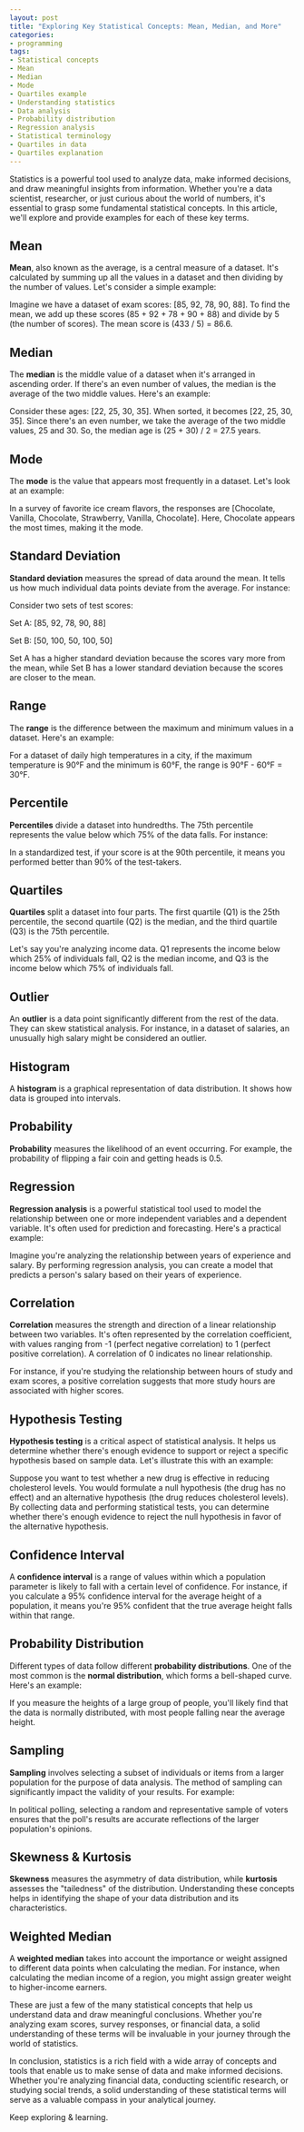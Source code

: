 ```yaml
---
layout: post
title: "Exploring Key Statistical Concepts: Mean, Median, and More"
categories:
- programming
tags:
- Statistical concepts
- Mean
- Median
- Mode
- Quartiles example
- Understanding statistics
- Data analysis
- Probability distribution
- Regression analysis
- Statistical terminology
- Quartiles in data
- Quartiles explanation
---
```


Statistics is a powerful tool used to analyze data, make informed decisions, and draw meaningful insights from information. Whether you're a data scientist, researcher, or just curious about the world of numbers, it's essential to grasp some fundamental statistical concepts. In this article, we'll explore and provide examples for each of these key terms.

## Mean

**Mean**, also known as the average, is a central measure of a dataset. It's calculated by summing up all the values in a dataset and then dividing by the number of values. Let's consider a simple example:

Imagine we have a dataset of exam scores: [85, 92, 78, 90, 88]. To find the mean, we add up these scores (85 + 92 + 78 + 90 + 88) and divide by 5 (the number of scores). The mean score is (433 / 5) = 86.6.

## Median

The **median** is the middle value of a dataset when it's arranged in ascending order. If there's an even number of values, the median is the average of the two middle values. Here's an example:

Consider these ages: [22, 25, 30, 35]. When sorted, it becomes [22, 25, 30, 35]. Since there's an even number, we take the average of the two middle values, 25 and 30. So, the median age is (25 + 30) / 2 = 27.5 years.

## Mode

The **mode** is the value that appears most frequently in a dataset. Let's look at an example:

In a survey of favorite ice cream flavors, the responses are [Chocolate, Vanilla, Chocolate, Strawberry, Vanilla, Chocolate]. Here, Chocolate appears the most times, making it the mode.

## Standard Deviation

**Standard deviation** measures the spread of data around the mean. It tells us how much individual data points deviate from the average. For instance:

Consider two sets of test scores:

Set A: [85, 92, 78, 90, 88]

Set B: [50, 100, 50, 100, 50]

Set A has a higher standard deviation because the scores vary more from the mean, while Set B has a lower standard deviation because the scores are closer to the mean.

## Range

The **range** is the difference between the maximum and minimum values in a dataset. Here's an example:

For a dataset of daily high temperatures in a city, if the maximum temperature is 90°F and the minimum is 60°F, the range is 90°F - 60°F = 30°F.

## Percentile

**Percentiles** divide a dataset into hundredths. The 75th percentile represents the value below which 75% of the data falls. For instance:

In a standardized test, if your score is at the 90th percentile, it means you performed better than 90% of the test-takers.

## Quartiles

**Quartiles** split a dataset into four parts. The first quartile (Q1) is the 25th percentile, the second quartile (Q2) is the median, and the third quartile (Q3) is the 75th percentile.

Let's say you're analyzing income data. Q1 represents the income below which 25% of individuals fall, Q2 is the median income, and Q3 is the income below which 75% of individuals fall.

## Outlier

An **outlier** is a data point significantly different from the rest of the data. They can skew statistical analysis. For instance, in a dataset of salaries, an unusually high salary might be considered an outlier.

## Histogram

A **histogram** is a graphical representation of data distribution. It shows how data is grouped into intervals.

## Probability

**Probability** measures the likelihood of an event occurring. For example, the probability of flipping a fair coin and getting heads is 0.5.

## Regression

**Regression analysis** is a powerful statistical tool used to model the relationship between one or more independent variables and a dependent variable. It's often used for prediction and forecasting. Here's a practical example:

Imagine you're analyzing the relationship between years of experience and salary. By performing regression analysis, you can create a model that predicts a person's salary based on their years of experience.

## Correlation

**Correlation** measures the strength and direction of a linear relationship between two variables. It's often represented by the correlation coefficient, with values ranging from -1 (perfect negative correlation) to 1 (perfect positive correlation). A correlation of 0 indicates no linear relationship.

For instance, if you're studying the relationship between hours of study and exam scores, a positive correlation suggests that more study hours are associated with higher scores.

## Hypothesis Testing

**Hypothesis testing** is a critical aspect of statistical analysis. It helps us determine whether there's enough evidence to support or reject a specific hypothesis based on sample data. Let's illustrate this with an example:

Suppose you want to test whether a new drug is effective in reducing cholesterol levels. You would formulate a null hypothesis (the drug has no effect) and an alternative hypothesis (the drug reduces cholesterol levels). By collecting data and performing statistical tests, you can determine whether there's enough evidence to reject the null hypothesis in favor of the alternative hypothesis.

## Confidence Interval

A **confidence interval** is a range of values within which a population parameter is likely to fall with a certain level of confidence. For instance, if you calculate a 95% confidence interval for the average height of a population, it means you're 95% confident that the true average height falls within that range.

## Probability Distribution

Different types of data follow different **probability distributions**. One of the most common is the **normal distribution**, which forms a bell-shaped curve. Here's an example:

If you measure the heights of a large group of people, you'll likely find that the data is normally distributed, with most people falling near the average height.

## Sampling

**Sampling** involves selecting a subset of individuals or items from a larger population for the purpose of data analysis. The method of sampling can significantly impact the validity of your results. For example:

In political polling, selecting a random and representative sample of voters ensures that the poll's results are accurate reflections of the larger population's opinions.

## Skewness & Kurtosis

**Skewness** measures the asymmetry of data distribution, while **kurtosis** assesses the "tailedness" of the distribution. Understanding these concepts helps in identifying the shape of your data distribution and its characteristics.

## Weighted Median

A **weighted median** takes into account the importance or weight assigned to different data points when calculating the median. For instance, when calculating the median income of a region, you might assign greater weight to higher-income earners.

These are just a few of the many statistical concepts that help us understand data and draw meaningful conclusions. Whether you're analyzing exam scores, survey responses, or financial data, a solid understanding of these terms will be invaluable in your journey through the world of statistics.

In conclusion, statistics is a rich field with a wide array of concepts and tools that enable us to make sense of data and make informed decisions. Whether you're analyzing financial data, conducting scientific research, or studying social trends, a solid understanding of these statistical terms will serve as a valuable compass in your analytical journey.

Keep exploring & learning.
